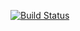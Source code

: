 [![Build Status](https://travis-ci.com/TommasoAmici/personal-website.svg?branch=master)](https://travis-ci.com/TommasoAmici/personal-website)
